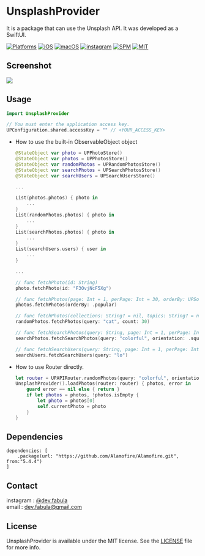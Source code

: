 # **UnsplashProvider**
It is a package that can use the Unsplash API. It was developed as a SwiftUI.

[![Platforms](https://img.shields.io/badge/Platforms-iOS%20%7C%20macOS-blue?style=flat-square)](https://developer.apple.com/macOS)
[![iOS](https://img.shields.io/badge/iOS-13.0-blue.svg)](https://developer.apple.com/iOS)
[![macOS](https://img.shields.io/badge/macOS-11.0-blue.svg)](https://developer.apple.com/macOS)
[![instagram](https://img.shields.io/badge/instagram-@dev.fabula-orange.svg?style=flat-square)](https://www.instagram.com/dev.fabula)
[![SPM](https://img.shields.io/badge/SPM-compatible-red?style=flat-square)](https://developer.apple.com/documentation/swift_packages/package/)
[![MIT](https://img.shields.io/badge/licenses-MIT-red.svg)](https://opensource.org/licenses/MIT)  

## Screenshot
<img src="Markdown/UnsplashProvider.gif">

## Usage
```swift
import UnsplashProvider
```
```swift
// You must enter the application access key.
UPConfiguration.shared.accessKey = "" // <YOUR_ACCESS_KEY>
```

* How to use the built-in ObservableObject object
    ```swift
    @StateObject var photo = UPPhotoStore()
    @StateObject var photos = UPPhotosStore()
    @StateObject var randomPhotos = UPRandomPhotosStore()
    @StateObject var searchPhotos = UPSearchPhotosStore()
    @StateObject var searchUsers = UPSearchUsersStore()
    
    ...
    
    List(photos.photos) { photo in
        ...
    }
    List(randomPhotos.photos) { photo in
        ...
    }
    List(searchPhotos.photos) { photo in
        ...
    }
    List(searchUsers.users) { user in
        ...
    }
    
    ...
    
    // func fetchPhoto(id: String)
    photo.fetchPhoto(id: "F3OvjNcF5Xg") 
    
    // func fetchPhotos(page: Int = 1, perPage: Int = 30, orderBy: UPSort = .latest)
    photos.fetchPhotos(orderBy: .popular) 
    
    // func fetchPhotos(collections: String? = nil, topics: String? = nil, username: String? = nil, query: String? = nil, orientation: UPOrientation? = nil, contentFilter: UPContentFilter? = nil, count: Int = 1)
    randomPhotos.fetchPhotos(query: "cat", count: 30) 
    
    // func fetchSearchPhotos(query: String, page: Int = 1, perPage: Int = 30, orderBy: UPSort = .relevant, collections: String? = nil, contentFilter: UPContentFilter? = nil, color: UPColor? = nil, orientation: UPOrientation? = nil)
    searchPhotos.fetchSearchPhotos(query: "colorful", orientation: .squarish) 
    
    // func fetchSearchUsers(query: String, page: Int = 1, perPage: Int = 30)
    searchUsers.fetchSearchUsers(query: "lo") 
    
    ```

        
* How to use Router directly.
    ```swift
    let router = UPAPIRouter.randomPhotos(query: "colorful", orientation: .landscape)
    UnsplashProvider().loadPhotos(router: router) { photos, error in
        guard error == nil else { return }
        if let photos = photos, !photos.isEmpty {
            let photo = photos[0]
            self.currentPhoto = photo
        }
    }
    ```

## Dependencies
```
dependencies: [
    .package(url: "https://github.com/Alamofire/Alamofire.git", from:"5.4.4")
]
```

## Contact
instagram : [@dev.fabula](https://www.instagram.com/dev.fabula)  
email : [dev.fabula@gmail.com](mailto:dev.fabula@gmail.com)

## License
UnsplashProvider is available under the MIT license. See the [LICENSE](LICENSE) file for more info.
